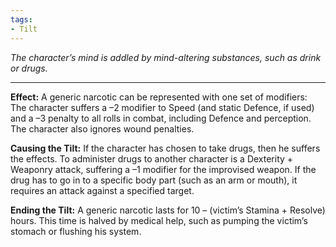 ```yaml
---
tags:
- Tilt
---
```


_The character’s mind is addled by mind-altering substances, such as drink or drugs._

---

**Effect:** A generic narcotic can be represented with one set of modifiers: The character suffers a –2 modifier to Speed (and static Defence, if used) and a –3 penalty to all rolls in combat, including Defence and perception. The character also ignores wound penalties.

**Causing the Tilt:** If the character has chosen to take drugs, then he suffers the effects. To administer drugs to another character is a Dexterity + Weaponry attack, suffering a –1 modifier for the improvised weapon. If the drug has to go in to a specific body part (such as an arm or mouth), it requires an attack against a specified target.

**Ending the Tilt:** A generic narcotic lasts for 10 – (victim’s Stamina + Resolve) hours. This time is halved by medical help, such as pumping the victim’s stomach or flushing his system.